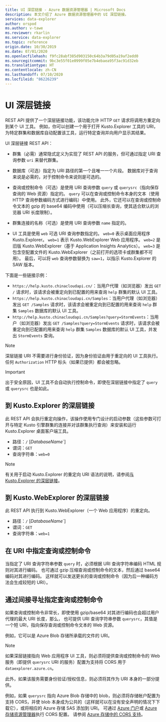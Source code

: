 ```yaml
---
title: UI 深层链接 - Azure 数据资源管理器 | Microsoft Docs
description: 本文介绍了 Azure 数据资源管理器中的 UI 深层链接。
services: data-explorer
author: orspod
ms.author: v-tawe
ms.reviewer: rkarlin
ms.service: data-explorer
ms.topic: reference
origin.date: 10/30/2019
ms.date: 07/01/2020
ms.openlocfilehash: f9fc28abf385d903150c64b3a79d05a19af2edd0
ms.sourcegitcommit: 9bc3e55f01e0999f05e7b4ebaea95f3ac91d32eb
ms.translationtype: HT
ms.contentlocale: zh-CN
ms.lasthandoff: 07/10/2020
ms.locfileid: "86226239"
---
```

# <a name="ui-deep-links"></a>UI 深层链接

REST API 提供了一个深层链接功能，该功能允许 HTTP `GET` 请求将调用方重定向到某个 UI 工具。 例如，你可以创建一个用于打开 Kusto.Explorer 工具的 URI，为特定群集和数据库自动配置该工具，运行特定查询并向用户显示其结果。

UI 深层链接 REST API：

* 群集（必需）通常隐式定义为实现了 REST API 的服务，但可通过指定 URI 查询参数 `uri` 来替代群集。

* 数据库（可选）指定为 URI 路径的第一个且唯一一个片段。 数据库对于查询来说是必需的，对于控制命令来说则是可选的。

* 查询或控制命令（可选）是使用 URI 查询参数 `query` 或 `querysrc`（指向保存查询的 Web 资源）指定的。
  `query` 可以在查询或控制命令本身的文本（使用 HTTP 查询参数编码方式进行编码）中使用。 此外，它还可以在查询或控制命令文本的 gzip 的 base64 编码中使用（可以压缩长查询，使其适合默认的浏览器 URI 长度限制）。

* 群集连接的名称（可选）是使用 URI 查询参数 `name` 指定的。

* UI 工具是使用 `web` 可选 URI 查询参数指定的。
  `web=0` 表示桌面应用程序 Kusto.Explorer。 `web=1` 表示 Kusto.WebExplorer Web 应用程序。
  `web=2` 是旧版 Kusto.WebExplorer（基于 Application Insights Analytics）。 `web=3` 是包含空配置文件的 Kusto.WebExplorer（之前打开的选项卡或群集都不可用）。 最后，可以将 `web` 查询参数替换为 `saw=1`，以指示 Kusto.Explorer 的 SAW 版本。

下面是一些链接示例：

* `https://help.kusto.chinacloudapi.cn/`：当用户代理（如浏览器）发出 `GET /` 请求时，该请求会被重定向到已配置的用来查询 `help` 群集的默认 UI 工具。
* `https://help.kusto.chinacloudapi.cn/Samples`：当用户代理（如浏览器）发出 `GET /Samples` 请求时，该请求会被重定向到已配置的用来查询 `help` 群集 `Samples` 数据库的默认 UI 工具。
* `http://help.kusto.chinacloudapi.cn/Samples?query=StormEvents`：当用户（如浏览器）发出 `GET /Samples?query=StormEvents` 请求时，该请求会被重定向到已配置的用来查询 `help` 群集 `Samples` 数据库的默认 UI 工具，并发出 `StormEvents` 查询。

> [!NOTE]
> 深层链接 URI 不需要进行身份验证，因为身份验证由用于重定向的 UI 工具执行。
> 任何 `Authorization` HTTP 标头（如果已提供）都会被忽略。

> [!IMPORTANT]
> 出于安全原因，UI 工具不会自动执行控制命令，即使在深层链接中指定了 `query` 或 `querysrc` 也是如此。

## <a name="deep-linking-to-kustoexplorer"></a>到 Kusto.Explorer 的深层链接

此 REST API 会执行重定向操作，该操作使用专门设计的启动参数（这些参数可打开与特定 Kusto 引擎群集的连接并对该群集执行查询）来安装和运行 Kusto.Explorer 桌面客户端工具。

* 路径：`/` [*DatabaseName*`]
* 谓词：`GET`
* 查询字符串：`web=0`

> [!NOTE]
> 有关用于启动 Kusto.Explorer 的重定向 URI 语法的说明，请参阅[与 Kusto.Explorer 的深层链接](../../tools/kusto-explorer-using.md#deep-linking-queries)。

## <a name="deep-linking-to-kustowebexplorer"></a>到 Kusto.WebExplorer 的深层链接

此 REST API 执行到 Kusto.WebExplorer（一个 Web 应用程序）的重定向。

* 路径：`/` [*DatabaseName*`]
* 谓词：`GET`
* 查询字符串：`web=1`

## <a name="specifying-the-query-or-control-command-in-the-uri"></a>在 URI 中指定查询或控制命令

当指定了 URI 查询字符串参数 `query` 时，必须根据 URI 查询字符串编码 HTML 规则对其进行编码。 也可通过 gzip 压缩查询或控制命令的文本，然后通过 base64 编码对其进行编码。 这样就可以发送更长的查询或控制命令（因为后一种编码方法会生成较短的 URI）。

## <a name="specifying-the-query-or-control-command-by-indirection"></a>通过间接寻址指定查询或控制命令

如果查询或控制命令非常长，即使使用 gzip/base64 对其进行编码也会超过用户代理的最大 URI 长度，那么， 也可提供 URI 查询字符串参数 `querysrc`，其值是一个短 URI，指向保存查询或控制命令文本的 Web 资源。

例如，它可以是 Azure Blob 存储所承载的文件的 URI。

> [!NOTE]
> 如果深层链接指向 Web 应用程序 UI 工具，则必须将提供查询或控制命令的 Web 服务（即提供 `querysrc` URI 的服务）配置为支持将 CORS 用于 `dataexplorer.azure.cn`。
>
> 此外，如果该服务需要身份验证/授权信息，则必须将其作为 URI 本身的一部分提供。
>
> 例如，如果 `querysrc` 指向 Azure Blob 存储中的 blob，则必须将存储帐户配置为支持 CORS，并使 blob 本身成为公共的（这样就可以在没有安全声明的情况下下载它），或将相应的 Azure 存储 SAS 添加到 URI。 可通过 [Azure 门户](https://portal.azure.cn/)或 [Azure 存储资源管理器](https://azure.microsoft.com/features/storage-explorer/)执行 CORS 配置。
> 请参阅 [Azure 存储中的 CORS 支持](https://docs.microsoft.com/rest/api/storageservices/cross-origin-resource-sharing--cors--support-for-the-azure-storage-services)。

